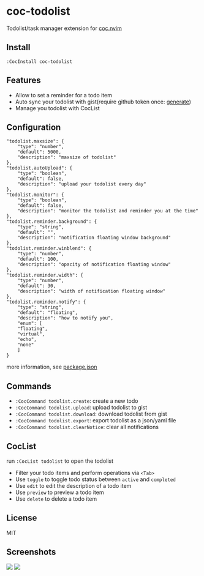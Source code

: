 # coc-todolist

Todolist/task manager extension for [coc.nvim](https://github.com/neoclide/coc.nvim)

## Install

```
:CocInstall coc-todolist
```

## Features

- Allow to set a reminder for a todo item
- Auto sync your todolist with gist(require github token once: [generate](https://github.com/settings/tokens/new?scopes=gist&description=coc-todolist%20gist))
- Manage you todolist with CocList

## Configuration

```jsonc
"todolist.maxsize": {
    "type": "number",
    "default": 5000,
    "description": "maxsize of todolist"
},
"todolist.autoUpload": {
    "type": "boolean",
    "default": false,
    "description": "upload your todolist every day"
},
"todolist.monitor": {
    "type": "boolean",
    "default": false,
    "description": "monitor the todolist and reminder you at the time"
},
"todolist.reminder.background": {
    "type": "string",
    "default": "",
    "description": "notification floating window background"
},
"todolist.reminder.winblend": {
    "type": "number",
    "default": 100,
    "description": "opacity of notification floating window"
},
"todolist.reminder.width": {
    "type": "number",
    "default": 30,
    "description": "width of notification floating window"
},
"todolist.reminder.notify": {
    "type": "string",
    "default": "floating",
    "description": "how to notify you",
    "enum": [
    "floating",
    "virtual",
    "echo",
    "none"
    ]
}
```

more information, see [package.json](https://github.com/voldikss/coc-todolist/blob/master/package.json)

## Commands

- `:CocCommand todolist.create`: create a new todo
- `:CocCommand todolist.upload`: upload todolist to gist
- `:CocCommand todolist.download`: download todolist from gist
- `:CocCommand todolist.export`: export todolist as a json/yaml file
- `:CocCommand todolist.clearNotice`: clear all notifications

## CocList

run `:CocList todolist` to open the todolist

- Filter your todo items and perform operations via `<Tab>`
- Use `toggle` to toggle todo status between `active` and `completed`
- Use `edit` to edit the description of a todo item
- Use `preview` to preview a todo item
- Use `delete` to delete a todo item

## License

MIT

## Screenshots

![](https://user-images.githubusercontent.com/20282795/61593012-cff47400-ac0c-11e9-8c92-8b5a409a66a1.gif)
![](https://user-images.githubusercontent.com/20282795/61593014-d1be3780-ac0c-11e9-96cc-e3b787a27f46.png)

